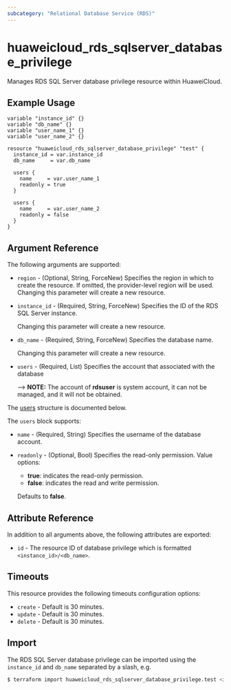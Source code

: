 ```yaml
---
subcategory: "Relational Database Service (RDS)"
---
```


# huaweicloud_rds_sqlserver_database_privilege

Manages RDS SQL Server database privilege resource within HuaweiCloud.

## Example Usage

```hcl
variable "instance_id" {}
variable "db_name" {}
variable "user_name_1" {}
variable "user_name_2" {}

resource "huaweicloud_rds_sqlserver_database_privilege" "test" {
  instance_id = var.instance_id
  db_name     = var.db_name

  users {
    name     = var.user_name_1
    readonly = true
  }

  users {
    name     = var.user_name_2
    readonly = false
  }
}
```

## Argument Reference

The following arguments are supported:

* `region` - (Optional, String, ForceNew) Specifies the region in which to create the resource.
  If omitted, the provider-level region will be used. Changing this parameter will create a new resource.

* `instance_id` - (Required, String, ForceNew) Specifies the ID of the RDS SQL Server instance.

  Changing this parameter will create a new resource.

* `db_name` - (Required, String, ForceNew) Specifies the database name.

  Changing this parameter will create a new resource.

* `users` - (Required, List) Specifies the account that associated with the database

  --> **NOTE:** The account of **rdsuser** is system account, it can not be managed, and it will not be obtained.

The [users](#SQLServerDatabasePrivilege_CreateUser) structure is documented below.

<a name="SQLServerDatabasePrivilege_CreateUser"></a>
The `users` block supports:

* `name` - (Required, String) Specifies the username of the database account.

* `readonly` - (Optional, Bool) Specifies the read-only permission. Value options:
  + **true**: indicates the read-only permission.
  + **false**: indicates the read and write permission.

  Defaults to **false**.

## Attribute Reference

In addition to all arguments above, the following attributes are exported:

* `id` - The resource ID of database privilege which is formatted `<instance_id>/<db_name>`.

## Timeouts

This resource provides the following timeouts configuration options:

* `create` - Default is 30 minutes.
* `update` - Default is 30 minutes.
* `delete` - Default is 30 minutes.

## Import

The RDS SQL Server database privilege can be imported using the `instance_id` and `db_name` separated by a slash, e.g.

```bash
$ terraform import huaweicloud_rds_sqlserver_database_privilege.test <instance_id>/<db_name>
```

